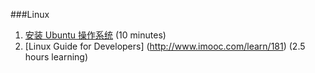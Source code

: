 ###Linux
1. [安装 Ubuntu 操作系统](http://haoduoshipin.com/v/11) (10 minutes)
2. [Linux Guide for Developers] (http://www.imooc.com/learn/181) (2.5 hours learning)
